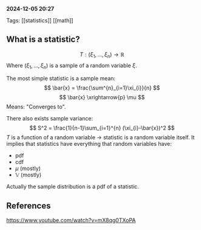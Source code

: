  **2024-12-05 20:27**

Tags: [[statistics]] [[math]]

## What is a statistic?
$$
T : (\xi_1, \dots, \xi_n) \rightarrow \mathbb{R}
$$
Where $(\xi_{1}, \dots, \xi_{n})$ is a sample of a random variable $\xi$.

The most simple statistic is a sample mean:
$$
\bar{x} = \frac{\sum^{n}_{i=1}\xi_{i}}{n}
$$
$$
\bar{x} \xrightarrow{p} \mu
$$
Means: "Converges to".

There also exists sample variance:
$$
S^2 = \frac{1}{n-1}\sum_{i=1}^{n} (\xi_{i}-\bar{x})^2
$$
$T$ is a function of a random variable $\rightarrow$ statistic is a random variable itself. It implies that statistics have everything that random variables have:
- pdf
- cdf
- $\mu$ (mostly)
- $\mathbb{V}$ (mostly)

Actually the sample distribution is a pdf of a statistic.
## References
https://www.youtube.com/watch?v=mX8qg0TXoPA 